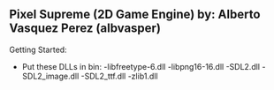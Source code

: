 Pixel Supreme  (2D Game Engine)
by: Alberto Vasquez Perez (albvasper)
--------------------------------------

Getting Started:
- Put these DLLs in bin:
-libfreetype-6.dll
-libpng16-16.dll
-SDL2.dll
-SDL2_image.dll
-SDL2_ttf.dll
-zlib1.dll